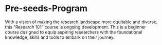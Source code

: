 # Pre-seeds-Program

With a vision of making the research landscape more equitable and diverse, this “Research 101” course is ongoing development.
This is a beginner course designed to equip aspiring researchers with the foundational knowledge, skills and tools to embark on their journey.
